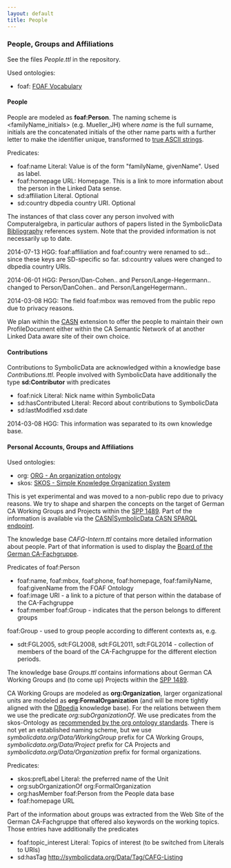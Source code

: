 ```yaml
---
layout: default
title: People
---
```


### People, Groups and Affiliations

See the files *People.ttl* in the repository.

Used ontologies:

-   foaf: [FOAF Vocabulary](http://lov.okfn.org/dataset/lov/details/vocabulary_foaf.html)

#### People

People are modeled as **foaf:Person**. The naming scheme is <familyName_initials> (e.g. Mueller\_JH) where *name* is the full surname, initials are the concatenated initials of the other name parts with a further letter to make the identifier unique, transformed to [true ASCII strings](Naming "wikilink").

Predicates:

-   foaf:name Literal: Value is of the form "familyName, givenName". Used as label.
-   foaf:homepage URL: Homepage. This is a link to more information about the person in the Linked Data sense.
-   sd:affiliation Literal. Optional
-   sd:country dbpedia country URI. Optional

The instances of that class cover any person involved with Computeralgebra, in particular authors of papers listed in the SymbolicData [Bibliography](Bibliography "wikilink") references system. Note that the provided information is not necessarily up to date.

  
2014-07-13 HGG: foaf:affiliation and foaf:country were renamed to sd:.. since these keys are SD-specific so far. sd:country values were changed to dbpedia country URIs.

2014-06-01 HGG: Person/Dan-Cohen.. and Person/Lange-Hegermann.. changed to Person/DanCohen.. and Person/LangeHegermann..

2014-03-08 HGG: The field foaf:mbox was removed from the public repo due to privacy reasons.

We plan within the [CASN](CASN "wikilink") extension to offer the people to maintain their own ProfileDocument either within the CA Semantic Network of at another Linked Data aware site of their own choice.

#### Contributions

Contributions to SymbolicData are acknowledged within a knowledge base *Contributions.ttl*. People involved with SymbolicData have additionally the type **sd:Contributor** with predicates

-   foaf:nick Literal: Nick name within SymbolicData
-   sd:hasContributed Literal: Record about contributions to SymbolicData
-   sd:lastModified xsd:date

  
2014-03-08 HGG: This information was separated to its own knowledge base.

#### Personal Accounts, Groups and Affiliations

Used ontologies:

-   org: [ORG - An organization ontology](http://lov.okfn.org/dataset/lov/details/vocabulary_org.html)
-   skos: [SKOS - Simple Knowledge Organization System](http://lov.okfn.org/dataset/lov/details/vocabulary_skos.html)

This is yet experimental and was moved to a non-public repo due to privacy reasons. We try to shape and sharpen the concepts on the target of German CA Working Groups and Projects within the [SPP 1489](http://www.computeralgebra.de/). Part of the information is available via the [CASN|SymbolicData CASN SPARQL endpoint]( "wikilink").

The knowledge base *CAFG-Intern.ttl* contains more detailed information about people. Part of that information is used to display the [Board of the German CA-Fachgruppe](http://www.fachgruppe-computeralgebra.de/fachgruppenleitung/).

Predicates of foaf:Person

-   foaf:name, foaf:mbox, foaf:phone, foaf:homepage, foaf:familyName, foaf:givenName from the FOAF Ontology
-   foaf:image URI - a link to a picture of that person within the database of the CA-Fachgruppe
-   foaf:member foaf:Group - indicates that the person belongs to different groups

foaf:Group - used to group people according to different contexts as, e.g.

-   sdt:FGL2005, sdt:FGL2008, sdt:FGL2011, sdt:FGL2014 - collection of members of the board of the CA-Fachgruppe for the different election periods.

The knowledge base *Groups.ttl* contains informations about German CA Working Groups and (to come up) Projects within the [SPP 1489](http://www.computeralgebra.de/).

CA Working Groups are modeled as **org:Organization**, larger organizational units are modeled as **org:FormalOrganization** (and will be more tightly aligned with the [DBpedia](http://dbpedia.org) knowledge base). For the relations between them we use the predicate *org:subOrganizationOf*. We use predicates from the skos-Ontology as [recommended by the org ontology standards](http://www.epimorphics.com/public/vocabulary/org.html). There is not yet an established naming scheme, but we use *symbolicdata.org/Data/WorkingGroup* prefix for CA Working Groups, *symbolicdata.org/Data/Project* prefix for CA Projects and *symbolicdata.org/Data/Organization* prefix for formal organizations.

Predicates:

-   skos:prefLabel Literal: the preferred name of the Unit
-   org:subOrganizationOf org:FormalOrganization
-   org:hasMember foaf:Person from the People data base
-   foaf:homepage URL

Part of the information about groups was extracted from the Web Site of the German CA-Fachgruppe that offered also keywords on the working topics. Those entries have additionally the predicates

-   foaf:topic\_interest Literal: Topics of interest (to be switched from Literals to URIs)
-   sd:hasTag <http://symbolicdata.org/Data/Tag/CAFG-Listing>

